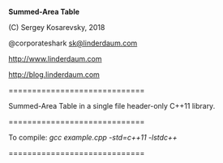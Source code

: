 **Summed-Area Table**

(C) Sergey Kosarevsky, 2018

@corporateshark sk@linderdaum.com

http://www.linderdaum.com

http://blog.linderdaum.com

=============================

Summed-Area Table in a single file header-only C++11 library.

=============================

To compile:
	*gcc example.cpp -std=c++11 -lstdc++*

=============================
